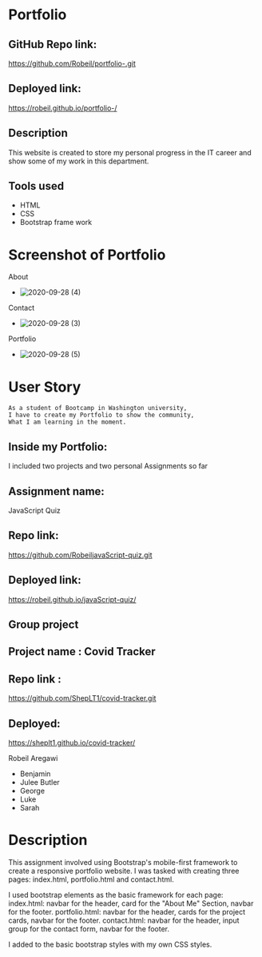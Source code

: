 # Portfolio

## GitHub Repo link: 
https://github.com/Robeil/portfolio-.git

## Deployed link: 
https://robeil.github.io/portfolio-/

## Description 

This website is created to store my personal progress in the IT career and show some of my work in this department.


## Tools used
* HTML
* CSS
* Bootstrap frame work

# Screenshot of Portfolio

   About
* ![2020-09-28 (4)](https://user-images.githubusercontent.com/65261399/94508321-9206be80-01c6-11eb-9a18-9fe073936575.png)

Contact
* ![2020-09-28 (3)](https://user-images.githubusercontent.com/65261399/94508270-6f74a580-01c6-11eb-9679-b2043638dab3.png)


Portfolio
* ![2020-09-28 (5)](https://user-images.githubusercontent.com/65261399/94508363-b2cf1400-01c6-11eb-8ac9-57a1667a1f40.png)


# User Story
```
As a student of Bootcamp in Washington university,
I have to create my Portfolio to show the community,
What I am learning in the moment.
```
 
## Inside my Portfolio:

I included two projects and two personal Assignments so far

## Assignment name: 
JavaScript Quiz

## Repo link: 
https://github.com/RobeiljavaScript-quiz.git

## Deployed link: 
https://robeil.github.io/javaScript-quiz/

## Group project

## Project name : Covid Tracker

## Repo link : 
https://github.com/ShepLT1/covid-tracker.git

## Deployed: 
https://sheplt1.github.io/covid-tracker/

Robeil Aregawi
* Benjamin
* Julee Butler
* George
* Luke
* Sarah

# Description

This assignment involved using Bootstrap's mobile-first framework to create a responsive portfolio website. I was tasked with creating three pages: index.html, portfolio.html and contact.html.

I used bootstrap elements as the basic framework for each page: index.html: navbar for the header, card for the "About Me" Section, navbar for the footer. portfolio.html: navbar for the header, cards for the project cards, navbar for the footer. contact.html: navbar for the header, input group for the contact form, navbar for the footer.

I added to the basic bootstrap styles with my own CSS styles.

